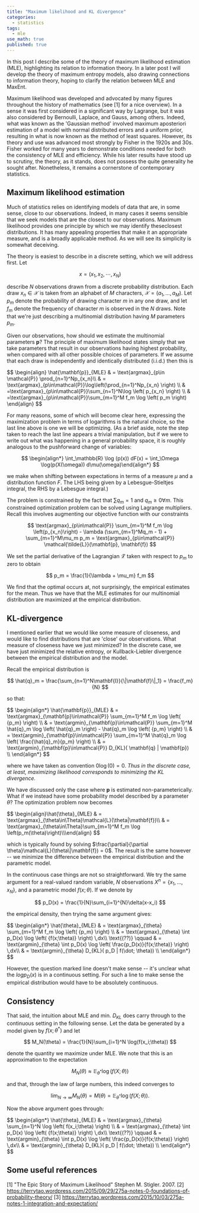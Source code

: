 ```yaml
---
title: "Maximum likelihood and KL divergence"
categories:
  - statistics
tags:
  - mle
use_math: true
published: true
---
```


In this post I describe some of the theory of maximum likelihood estimation (MLE), highlighting its relation to information theory. In a later post I will develop the theory of maximum entropy models, also drawing connections to information theory, hoping to clarify the relation between MLE and MaxEnt. 

Maximum likelihood was developed and advocated by many figures throughout the history of mathematics (see [1] for a nice overview). In a sense it was first considered in a significant way by Lagrange, but it was also considered by Bernoulli, Laplace, and Gauss, among others. Indeed, what was known as the 'Gaussian method' involved maximum aposteriori estimation of a model with normal distributed errors and a uniform prior, resulting in what is now known as the method of least squares. However, its theory and use was advanced most strongly by Fisher in the 1920s and 30s. Fisher worked for many years to demonstrate conditions needed for both the consistency of MLE and efficiency. While his later results have stood up to scrutiny, the theory, as it stands, does not possess the quite generality he sought after. Nonetheless, it remains a cornerstone of contemporary statistics.

## Maximum likelihood estimation

Much of statistics relies on identifying models of data that are, in some sense, close to our observations. Indeed, in many cases it seems sensible that we seek models that are the closest to our observations. Maximum likelihood provides one principle by which we may identify theseclosest distributions. It has many appealing properties that make it an appropriate measure, and is a broadly applicable method. As we will see its simplicity is somewhat deceiving.

The theory is easiest to describe in a discrete setting, which we will address first. Let

$$
x = (x_1, x_2, \cdots, x_N)
$$

describe $N$ observations drawn from a discrete probability distribution. Each draw $x_n\in\mathcal{X}$ is taken from an alphabet of $M$ characters, $\mathcal{X}=(a_1, \dots, a_M)$. Let $p_m$ denote the probability of drawing character $m$ in any one draw, and let $f_m$ denote the frequency of character $m$ is observed in the $N$ draws. Note that we're just describing a multinomial distribution having $M$ parameters $p_m$.

Given our observations, how should we estimate the multinomial parameters $\mathbf{p}$? The principle of maximum likelihood states simply that we take parameters that result in our observations having highest probability, when compared with all other possible choices of parameters. If we assume that each draw is independently and identically distributed (i.i.d.) then this is

<div>
$$
\begin{align}
\hat{\mathbf{p}}_{MLE} &amp; = \text{argmax}_{p\in \mathcal{P}} \prod_{n=1}^Np_{x_n}\\
&amp; = \text{argmax}_{p\in\mathcal{P}}\log\left(\prod_{n=1}^Np_{x_n} \right) \\
&amp; =\text{argmax}_{p\in\mathcal{P}}\sum_{n=1}^N\log \left( p_{x_n} \right) \\
&amp; =\text{argmax}_{p\in\mathcal{P}}\sum_{m=1}^M f_m \log \left( p_m \right) 
\end{align}
$$
</div>

For many reasons, some of which will become clear here, expressing the maximization problem in terms of logarithms is the natural choice, so the last line above is one we will be optimizing. (As a brief aside, note the step taken to reach the last line appears a trivial manipulation, but if we were to write out what was happening in a general probability space, it is roughly analogous to the pushforward change of variables:

$$
\begin{align*}
\int_\mathbb{R} \log (p(x)) dF(x) = \int_\Omega \log(p(X(\omega)) d\mu(\omega)\end{align*}
$$

we make when shifting between expectations in terms of a measure $\mu$ and a distribution function $F$. The LHS being given by a Lebesgue-Stieltjes integral, the RHS by a Lebesgue integral.)

The problem is constrained by the fact that $\sum q_m = 1$ and $q_m\ge 0 \forall m$. This constrained optimization problem can be solved using Lagrange multipliers. Recall this involves augmenting our objective function with our constraints

$$
\text{argmax}_{p\in\mathcal{P}} \sum_{m=1}^M f_m \log \left(p_{x_n}\right) - \lambda (\sum_{m=1}^Mq_m - 1) + \sum_{m=1}^M\mu_m p_m = \text{argmax}_{p\in\mathcal{P}} \mathcal{\tilde{L}}(\mathbf{p}, \mathbf{f})
$$

We set the partial derivative of the Lagrangian $\mathcal{\tilde{L}}$ taken with respect to $p_m$ to zero to obtain

$$
p_m = \frac{1}{\lambda + \mu_m} f_m
$$

We find that the optimal occurs at, not surprisingly, the empirical estimates for the mean. Thus we have that the MLE estimates for our multinomial distribution are maximized at the empirical distribution. 

## KL-divergence

I mentioned earlier that we would like some measure of closeness, and would like to find distributions that are 'close' our observations. What measure of closeness have we just minimized? In the discrete case, we have just minimized the relative entropy, or Kullback-Liebler divergence between the empirical distribution and the model.

Recall the empirical distribution is

$$
\hat{q}_m = \frac{\sum_{n=1}^N\mathbf{I}}{\|\mathbf{f}\|_1} = \frac{f_m}{N}
$$

so that:

<div>
$$
\begin{align*}
\hat{\mathbf{p}}_{MLE} 
& = \text{argmax}_{\mathbf{p}\in\mathcal{P}} \sum_{m=1}^M f_m \log \left( {p_m} \right) \\
& = \text{argmin}_{\mathbf{p}\in\mathcal{P}} \sum_{m=1}^M \hat{q}_m \log \left( \hat{q}_m \right) - \hat{q}_m \log \left( {p_m} \right) \\
& = \text{argmin}_{\mathbf{p}\in\mathcal{P}} \sum_{m=1}^M \hat{q}_m \log \left( \frac{\hat{q}_m}{p_m} \right) \\
& = \text{argmin}_{\mathbf{p}\in\mathcal{P}} D_{KL}( \mathbf{q} | \mathbf{p}) \\
\end{align*}
$$
</div>

where we have taken as convention $0\log(0) = 0$. _Thus in the discrete case, at least, maximizing likelihood corresponds to minimizing the KL divergence._

We have discussed only the case where $\mathbf{p}$ is estimated non-parameterically. What if we instead have some probability model described by a parameter $\theta$? The optimization problem now becomes

<div>
$$
\begin{align}\hat{\theta}_{MLE} & = \text{argmax}_{\theta\in\Theta}\mathcal{L}(\theta|\mathbf{f})\\
& = \text{argmax}_{\theta\in\Theta}\sum_{m=1}^M f_m \log \left(p_m(\theta)\right)\\\end{align}
$$
</div>

which is typically found by solving $\frac{\partial}{\partial \theta}\mathcal{L}(\theta\|\mathbf{f}) = 0$. The result is the same however -- we minimize the difference between the empirical distribution and the parametric model. 

In the continuous case things are not so straightforward. We try the same argument for a real-valued random variable, $N$ observations $X^n = \{x_1, \dots, x_N \}$, and a parametric model $f(x; \theta)$. If we denote by

$$
p_D(x) = \frac{1}{N}\sum_{i=1}^{N}\delta(x-x_i)
$$

the empirical density, then trying the same argument gives:

<div>
$$
\begin{align*}
\hat{\theta}_{MLE} 
& = \text{argmax}_{\theta} \sum_{m=1}^M f_m \log \left( {p_m} \right) \\
& = \text{argmax}_{\theta} \int p_D(x) \log \left( {f(x;\theta)} \right) \,dx\\
\text{(??)} \qquad & = \text{argmin}_{\theta} \int p_D(x) \log \left( \frac{p_D(x)}{f(x;\theta)} \right) \,dx\\
& = \text{argmin}_{\theta} D_{KL}( p_D | f(\dot; \theta)) \\
\end{align*}
$$
</div>

However, the question marked line doesn't make sense -- it's unclear what the $log p_D(x)$ is in a continuous setting. For such a line to make sense the empirical distribution would have to be absolutely continuous. 

## Consistency

That said, the intuition about MLE and min. $D_{KL}$ does carry through to the continuous setting in the following sense. Let the data be generated by a model given by $f(x; \theta^*)$ and let

$$
M_N(\theta) = \frac{1}{N}\sum_{i=1}^N \log(f(x_i;\theta))
$$

denote the quantity we maximize under MLE. We note that this is an approximation to the expectation

$$
M_N(\theta) \approx \mathbb{E}_{\theta^*} \log(f(X;\theta))
$$

and that, through the law of large numbers, this indeed converges to

$$
\lim_{N\to\infty} M_N(\theta) =M(\theta) = \mathbb{E}_{\theta^*} \log(f(X;\theta)).
$$

Now the above argument goes through:
<div>
$$
\begin{align*}
\hat{\theta}_{MLE} 
& = \text{argmax}_{\theta} \sum_{n=1}^N \log \left( f(x_i;\theta) \right) \\
& = \text{argmax}_{\theta} \int p_D(x) \log \left( {f(x;\theta)} \right) \,dx\\
\text{(??)} \qquad & = \text{argmin}_{\theta} \int p_D(x) \log \left( \frac{p_D(x)}{f(x;\theta)} \right) \,dx\\
& = \text{argmin}_{\theta} D_{KL}( p_D | f(\dot; \theta)) \\
\end{align*}
$$
</div>

## Some useful references

[1] "The Epic Story of Maximum Likelihood" Stephen M. Stigler. 2007.
[2] https://terrytao.wordpress.com/2015/09/29/275a-notes-0-foundations-of-probability-theory/
[3] https://terrytao.wordpress.com/2015/10/03/275a-notes-1-integration-and-expectation/
